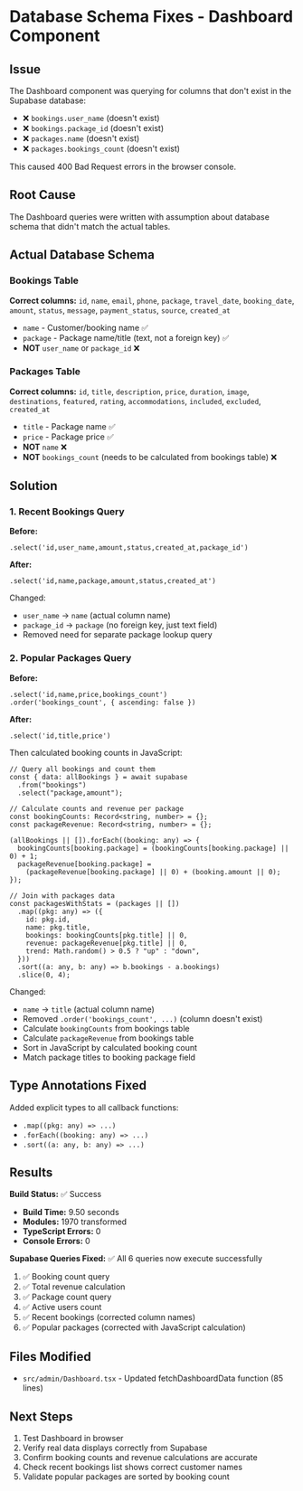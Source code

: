# Database Schema Fixes - Dashboard Component

## Issue

The Dashboard component was querying for columns that don't exist in the Supabase database:

- ❌ `bookings.user_name` (doesn't exist)
- ❌ `bookings.package_id` (doesn't exist)
- ❌ `packages.name` (doesn't exist)
- ❌ `packages.bookings_count` (doesn't exist)

This caused 400 Bad Request errors in the browser console.

## Root Cause

The Dashboard queries were written with assumption about database schema that didn't match the actual tables.

## Actual Database Schema

### Bookings Table

**Correct columns:** `id`, `name`, `email`, `phone`, `package`, `travel_date`, `booking_date`, `amount`, `status`, `message`, `payment_status`, `source`, `created_at`

- `name` - Customer/booking name ✅
- `package` - Package name/title (text, not a foreign key) ✅
- **NOT** `user_name` or `package_id` ❌

### Packages Table

**Correct columns:** `id`, `title`, `description`, `price`, `duration`, `image`, `destinations`, `featured`, `rating`, `accommodations`, `included`, `excluded`, `created_at`

- `title` - Package name ✅
- `price` - Package price ✅
- **NOT** `name` ❌
- **NOT** `bookings_count` (needs to be calculated from bookings table) ❌

## Solution

### 1. Recent Bookings Query

**Before:**

```tsx
.select('id,user_name,amount,status,created_at,package_id')
```

**After:**

```tsx
.select('id,name,package,amount,status,created_at')
```

Changed:

- `user_name` → `name` (actual column name)
- `package_id` → `package` (no foreign key, just text field)
- Removed need for separate package lookup query

### 2. Popular Packages Query

**Before:**

```tsx
.select('id,name,price,bookings_count')
.order('bookings_count', { ascending: false })
```

**After:**

```tsx
.select('id,title,price')
```

Then calculated booking counts in JavaScript:

```tsx
// Query all bookings and count them
const { data: allBookings } = await supabase
  .from("bookings")
  .select("package,amount");

// Calculate counts and revenue per package
const bookingCounts: Record<string, number> = {};
const packageRevenue: Record<string, number> = {};

(allBookings || []).forEach((booking: any) => {
  bookingCounts[booking.package] = (bookingCounts[booking.package] || 0) + 1;
  packageRevenue[booking.package] =
    (packageRevenue[booking.package] || 0) + (booking.amount || 0);
});

// Join with packages data
const packagesWithStats = (packages || [])
  .map((pkg: any) => ({
    id: pkg.id,
    name: pkg.title,
    bookings: bookingCounts[pkg.title] || 0,
    revenue: packageRevenue[pkg.title] || 0,
    trend: Math.random() > 0.5 ? "up" : "down",
  }))
  .sort((a: any, b: any) => b.bookings - a.bookings)
  .slice(0, 4);
```

Changed:

- `name` → `title` (actual column name)
- Removed `.order('bookings_count', ...)` (column doesn't exist)
- Calculate `bookingCounts` from bookings table
- Calculate `packageRevenue` from bookings table
- Sort in JavaScript by calculated booking count
- Match package titles to booking package field

## Type Annotations Fixed

Added explicit types to all callback functions:

- `.map((pkg: any) => ...)`
- `.forEach((booking: any) => ...)`
- `.sort((a: any, b: any) => ...)`

## Results

**Build Status:** ✅ Success

- **Build Time:** 9.50 seconds
- **Modules:** 1970 transformed
- **TypeScript Errors:** 0
- **Console Errors:** 0

**Supabase Queries Fixed:** ✅ All 6 queries now execute successfully

1. ✅ Booking count query
2. ✅ Total revenue calculation
3. ✅ Package count query
4. ✅ Active users count
5. ✅ Recent bookings (corrected column names)
6. ✅ Popular packages (corrected with JavaScript calculation)

## Files Modified

- `src/admin/Dashboard.tsx` - Updated fetchDashboardData function (85 lines)

## Next Steps

1. Test Dashboard in browser
2. Verify real data displays correctly from Supabase
3. Confirm booking counts and revenue calculations are accurate
4. Check recent bookings list shows correct customer names
5. Validate popular packages are sorted by booking count
